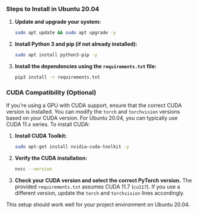 ### Steps to Install in Ubuntu 20.04

1. **Update and upgrade your system:**
   ```bash
   sudo apt update && sudo apt upgrade -y
   ```

2. **Install Python 3 and pip (if not already installed):**
   ```bash
   sudo apt install python3-pip -y
   ```

3. **Install the dependencies using the `requirements.txt` file:**
   ```bash
   pip3 install -r requirements.txt
   ```

### CUDA Compatibility (Optional)
If you're using a GPU with CUDA support, ensure that the correct CUDA version is installed. You can modify the `torch` and `torchvision` versions based on your CUDA version. For Ubuntu 20.04, you can typically use CUDA 11.x series. To install CUDA:

1. **Install CUDA Toolkit:**
   ```bash
   sudo apt-get install nvidia-cuda-toolkit -y
   ```

2. **Verify the CUDA installation:**
   ```bash
   nvcc --version
   ```

3. **Check your CUDA version and select the correct PyTorch version.** The provided `requirements.txt` assumes CUDA 11.7 (`cu117`). If you use a different version, update the `torch` and `torchvision` lines accordingly.

This setup should work well for your project environment on Ubuntu 20.04.